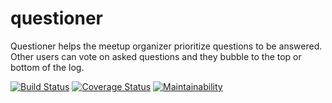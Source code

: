 # questioner
​Questioner​ helps the meetup organizer prioritize questions to be answered. Other users can vote on asked questions and they bubble to the top or bottom of the log.

[![Build Status](https://travis-ci.org/placideirandora/questioner.svg?branch=challenge-2-create-api-endpoints)](https://travis-ci.org/placideirandora/questioner) [![Coverage Status](https://coveralls.io/repos/github/placideirandora/questioner/badge.svg?branch=challenge-2-create-api-endpoints)](https://coveralls.io/github/placideirandora/questioner?branch=challenge-2-create-api-endpoints) [![Maintainability](https://api.codeclimate.com/v1/badges/931a22049dce652e85fe/maintainability)](https://codeclimate.com/github/placideirandora/questioner/maintainability) 

